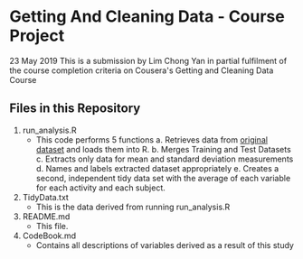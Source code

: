 # Getting And Cleaning Data - Course Project
23 May 2019
This is a submission by Lim Chong Yan in partial fulfilment of the course completion criteria on Cousera's Getting and Cleaning Data Course

## Files in this Repository
1. run_analysis.R
    - This code performs 5 functions
       a. Retrieves data from [original dataset](https://d396qusza40orc.cloudfront.net/getdata%2Fprojectfiles%2FUCI%20HAR%20Dataset.zip) and loads them into R.
       b. Merges Training and Test Datasets
       c. Extracts only data for mean and standard deviation measurements
       d. Names and labels extracted dataset appropriately
       e. Creates a second, independent tidy data set with the average of each variable for each activity and each subject.
2. TidyData.txt
    - This is the data derived from running run_analysis.R
3. README.md
    - This file.
4. CodeBook.md
    - Contains all descriptions of variables derived as a result of this study
